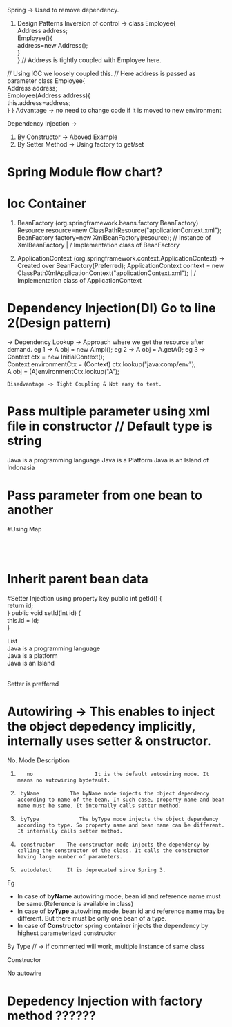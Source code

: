 Spring -> Used to remove dependency.
1. Design Patterns
Inversion of control -> 
  class Employee{  
    Address address;  
    Employee(){  
      address=new Address();  
    }  
  }  // Address is tightly coupled with Employee here.

  // Using IOC we loosely coupled this.
  // Here address is passed as parameter
  class Employee{  
    Address address;  
    Employee(Address address){  
      this.address=address;  
    }
  }
  Advantage -> no need to change code if it is moved to new environment


Dependency Injection -> 
1. By Constructor -> Aboved Example
2. By Setter Method -> Using factory to get/set


# Spring Module flow chart?

# Ioc Container
1. BeanFactory (org.springframework.beans.factory.BeanFactory)
  Resource resource=new ClassPathResource("applicationContext.xml");
  BeanFactory factory=new XmlBeanFactory(resource); // Instance of XmlBeanFactory
                                                    |
                                                   \/
                              Implementation class of BeanFactory

2. ApplicationContext (org.springframework.context.ApplicationContext) -> Created over BeanFactory(Preferred);
  ApplicationContext context = new ClassPathXmlApplicationContext("applicationContext.xml");
                                                                          |
                                                                         \/
                                            Implementation class of ApplicationContext
# Dependency Injection(DI) Go to line 2(Design pattern)
-> Dependency Lookup -> Approach where we get the resource after demand.
      eg 1 -> A obj = new AImpl();
      eg 2 -> A obj = A.getA();
      eg 3 -> Context ctx = new InitialContext();  
                  Context environmentCtx = (Context) ctx.lookup("java:comp/env");  
                  A obj = (A)environmentCtx.lookup("A");  

    Disadvantage -> Tight Coupling & Not easy to test.

# Pass multiple parameter using xml file in constructor // Default type is string
<bean id="a1" class="com.javatpoint.Address">  
  <constructor-arg value="111" type="int"></constructor-arg>  
  <constructor-arg value="What is java?"></constructor-arg>  
  <constructor-arg>  
    <list>  
      <value>Java is a programming language</value>  
      <value>Java is a Platform</value>  
      <value>Java is an Island of Indonasia</value>  
    </list>  
  </constructor-arg>  
</bean>

# Pass parameter from one bean to another
<bean id="e" class="com.javatpoint.Employee">  
  <constructor-arg value="12" type="int"></constructor-arg>  
  <constructor-arg value="Sonoo"></constructor-arg>  
  <constructor-arg>  
    <ref bean="a1"/>  
  </constructor-arg>  
</bean>

#Using Map
<map>  
  <entry key="Java is a Programming Language"  value="Ajay Kumar"></entry>  
  <entry key="Java is a Platform" value="John Smith"></entry>  
  <entry key="Java is an Island" value="Raj Kumar"></entry>  
</map>  

# Inherit parent bean data
<bean id="e2" class="com.javatpoint.Employee" parent="e1">  



#Setter Injection using property key
public int getId() {  
  return id;  
}
public void setId(int id) {  
  this.id = id;  
}

<bean id="obj" class="com.javatpoint.Employee">
  <property name="id" value"20"></property>
</bean>

List
<property name="answers">  
  <list>
    <value>Java is a programming language</value>  
    <value>Java is a platform</value>  
    <value>Java is an Island</value>  
  </list>  
</property>  

Setter is preffered


# Autowiring -> This enables to inject the object depedency implicitly, internally uses setter & onstructor.

No.	    Mode	            Description
1)	      no	                It is the default autowiring mode. It means no autowiring bydefault.
2)	    byName	        The byName mode injects the object dependency according to name of the bean. In such case, property name and bean name must be same. It internally calls setter method.
3)	    byType  	       The byType mode injects the object dependency according to type. So property name and bean name can be different. It internally calls setter method.
4)	    constructor    The constructor mode injects the dependency by calling the constructor of the class. It calls the constructor having large number of parameters.
5)	    autodetect	   It is deprecated since Spring 3.

Eg
<bean id="a" class="org.sssit.A" autowire="byName"></bean>
* In case of **byName** autowiring mode, bean id and reference name must be same.(Reference is available in class)
* In case of **byType** autowiring mode, bean id and reference name may be different. But there must be only one bean of a type.
* In case of **Constructor** spring container injects the dependency by highest parameterized constructor

By Type
<bean id="b1" class="org.sssit.B"></bean>
<bean id="b2" class="org.sssit.B"></bean>   // -> if commented will work, multiple instance of same class
<bean id="a" class="org.sssit.A" autowire="byName"></bean>

Constructor
<bean id="a" class="org.sssit.A" autowire="constructor"></bean>

No autowire
<bean id="a" class="org.sssit.A" autowire="no"></bean>


# Depedency Injection with factory method ??????

